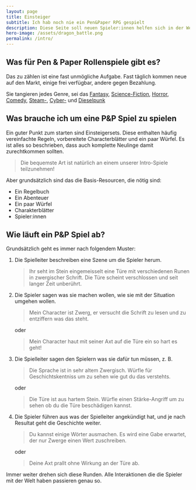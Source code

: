```yaml
---
layout: page
title: Einsteiger
subtitle: Ich hab noch nie ein Pen&Paper RPG gespielt
description: Diese Seite soll neuen Spieler:innen helfen sich in der Welt der P&P zurecht zu finden.
hero-image: /assets/dragon_battle.png
permalink: /intro/
---
```


## Was für Pen & Paper Rollenspiele gibt es?

Das zu zählen ist eine fast unmögliche Aufgabe. Fast täglich kommen neue auf den Markt, einige frei verfügbar, andere gegen Bezahlung.

Sie tangieren jedes Genre, sei das [Fantasy](https://dnd.wizards.com/), [Science-Fiction](https://www.modiphius.net/collections/star-trek-adventures), [Horror](https://www.chaosium.com/call-of-cthulhu-rpg/), [Comedy](https://gshowitt.itch.io/honey-heist), [Steam-](https://tephrarpg.com/), [Cyber-](https://rtalsoriangames.com/cyberpunk/) und [Dieselpunk](https://www.ageofsteel.co.uk/)

## Was brauche ich um eine P&P Spiel zu spielen

Ein guter Punkt zum starten sind Einsteigersets. Diese enthalten häufig vereinfachte Regeln, vorbereitete Characterblätter und ein paar Würfel. Es ist alles so beschrieben, dass auch komplette Neulinge damit zurechtkommen sollten.

> Die bequemste Art ist natürlich an einem unserer Intro-Spiele teilzunehmen!

Aber grundsätzlich sind das die Basis-Resourcen, die nötig sind:

- Ein Regelbuch
- Ein Abenteuer
- Ein paar Würfel
- Charakterblätter
- Spieler:innen

## Wie läuft ein P&P Spiel ab?

Grundsätzlich geht es immer nach folgendem Muster:

1. Die Spielleiter beschreiben eine Szene um die Spieler herum.

   > Ihr seht im Stein eingemeisselt eine Türe mit verschiedenen Runen in zwergischer Schrift. Die Türe scheint verschlossen und seit langer Zeit unberührt.

2. Die Spieler sagen was sie machen wollen, wie sie mit der Situation umgehen wollen.

   > Mein Character ist Zwerg, er versucht die Schrift zu lesen und zu entziffern was das steht.

   oder

   > Mein Character haut mit seiner Axt auf die Türe ein so hart es geht!

3. Die Spielleiter sagen den Spielern was sie dafür tun müssen, z. B.

   > Die Sprache ist in sehr altem Zwergisch. Würfle für Geschichtskentniss um zu sehen wie gut du das verstehts.

   oder

   > Die Türe ist aus hartem Stein. Würfle einen Stärke-Angriff um zu sehen ob du die Türe beschädigen kannst.

4. Die Spieler führen aus was der Spielleiter angekündigt hat, und je nach Resultat geht die Geschichte weiter.

   > Du kannst einige Wörter ausmachen. Es wird eine Gabe erwartet, der nur Zwerge einen Wert zuschreiben.

   oder

   > Deine Axt prallt ohne Wirkung an der Türe ab.

Immer weiter drehen sich diese Runden. Alle Interaktionen die die Spieler mit der Welt haben passieren genau so.
